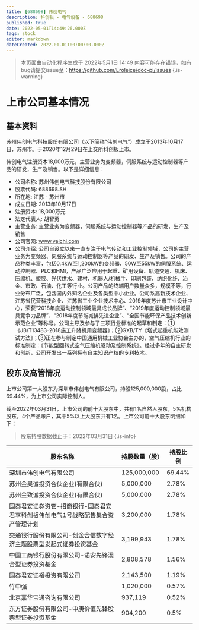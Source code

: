 ```yaml
---
title: [688698] 伟创电气
description: 科创板 - 电气设备 - 688698
published: true
date: 2022-05-01T14:49:26.000Z
tags: stock
editor: markdown
dateCreated: 2022-01-01T00:00:00.000Z
---
```


> 本页面由自动化程序生成于 2022年5月1日 14:49
> 内容可能存在错误，如有bug请提交issue至：https://github.com/Eroleice/doc-pi/issues
{.is-warning}

# 上市公司基本情况

## 基本资料

苏州伟创电气科技股份有限公司（以下简称“伟创电气”）成立于2013年10月17日，苏州市。于2020年12月29日在上交所科创板上市。

伟创电气注册资本18,000万元，主营业务为变频器，伺服系统与运动控制器等产品的研发，生产及销售。以下是详细信息：

- 公司名称: 苏州伟创电气科技股份有限公司
- 股票代码: 688698.SH
- 所在地: 江苏 - 苏州市
- 成立日期: 2013年10月17日
- 注册资本: 18,000万元
- 法定代表人: 胡智勇
- 主营业务: 主营业务为变频器，伺服系统与运动控制器等产品的研发，生产及销售
- 公司官网: www.veichi.com
- 公司介绍: 公司自设立以来一直专注于电气传动和工业控制领域，公司的主营业务为变频器、伺服系统与运动控制器等产品的研发、生产及销售。公司的产品种类丰富，包括0.4kW至1,200kW的变频器、50W至55kW的伺服系统、运动控制器、PLC和HMI，产品广泛应用于起重、矿用设备、轨道交通、机床、压缩机、塑胶、光伏供水、建材、机器人/机械手、印刷包装、纺织化纤、冶金、市政、石油、化工等行业。公司产品的终端用户数量众多，规模不等，行业分布广泛，包含国内外知名企业及各类型中小企业。公司系高新技术企业、江苏省民营科技企业、江苏省工业企业技术中心、2019年度苏州市工业设计中心，荣获“2018年度运动控制领域最具成长品牌”、“2019年度运动控制领域最具竞争力品牌”、“2018年度节能减排先进企业”、“全国节能环保产品技术创新示范企业”等称号。公司主导及参与了三项行业标准的起草和制定：①《JB/T13483-2018施工升降机用变频器》；②GXB/TY《塔式起重机能效测试方法》；③正在参与制定中国通用机械工业协会主办的，空气压缩机行业的标准制定：《节能型回转式空气压缩机驱动及控制系统》。经过多年的自主研发和创新，公司开发出一系列拥有自主知识产权的专利技术。


## 股东及高管情况

上市公司第一大股东为深圳市伟创电气有限公司，持股125,000,000股，占比69.44%，为上市公司实际控制人。

截至2022年03月31日，上市公司的前十大股东中，共有1名自然人股东，5名机构股东，4个产品账户，其中5%以上大股东共有1名。上市公司前十大股东明细如下：

> 股东持股数据截止于：2022年03月31日
{.is-info}

| 股东名称 | 持股数量（股） | 持股比例 |
| --- | --- | --- |
| 深圳市伟创电气有限公司 | 125,000,000 | 69.44% |
| 苏州金昊诚投资合伙企业(有限合伙) | 5,000,000 | 2.78% |
| 苏州金致诚投资合伙企业(有限合伙) | 5,000,000 | 2.78% |
| 国泰君安证券资管-招商银行-国泰君安君享科创板伟创电气1号战略配售集合资产管理计划 | 3,200,000 | 1.78% |
| 交通银行股份有限公司-创金合信数字经济主题股票型发起式证券投资基金 | 3,199,943 | 1.78% |
| 中国工商银行股份有限公司-诺安先锋混合型证券投资基金 | 2,808,578 | 1.56% |
| 国泰君安证裕投资有限公司 | 2,143,500 | 1.19% |
| 竹中强 | 1,020,000 | 0.57% |
| 北京嘉华宝通咨询有限公司 | 937,119 | 0.52% |
| 东方证券股份有限公司-中庚价值先锋股票型证券投资基金 | 904,200 | 0.5% |




